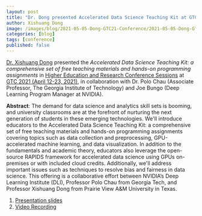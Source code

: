 ```yaml
---
layout: post
title: "Dr. Dong presented Accelerated Data Science Teaching Kit at GTC 2021"
author: Xishuang Dong
image: /images/blog/2021-05-05-Dong-GTC21-Conference/2021-05-05-Dong-GTC21-Conference.png
categories: [blog]
tags: [conference]
published: false
---
```


[Dr. Xishuang Dong](https://ccsb.pvamu.edu/team/xishuang-dong/) presented the *Accelerated Data Science Teaching Kit: a comprehensive set of free teaching materials and hands-on programming assignments* in [Higher Education and Research Conference Sessions](https://www.nvidia.com/en-us/gtc/topics/academia-research/) at [GTC 2021 (April 12-23, 2021)](https://www.nvidia.com/en-us/gtc/), in collaboration with Dr. Polo Chau (Associate Professor, The Georgia Institute of Technology) and Joe Bungo (Deep Learning Program Manager at NVIDIA).  

**Abstract**: The demand for data science and analytics skill sets is booming, and university classrooms are at the forefront of nurturing the next generation of students in these emerging technologies. We'll introduce educators to the Accelerated Data Science Teaching Kit: a comprehensive set of free teaching materials and hands-on programming assignments covering topics such as data collection and preprocessing, GPU-accelerated machine learning, and data visualization. In addition to the fundamentals and academic theory, educators also leverage the open-source RAPIDS framework for accelerated data science using GPUs on-premises or with included cloud credits. Additionally, we'll address important issues such as techniques to resolve bias and fairness in data science. This offering is a collaborative effort between NVIDIA’s Deep Learning Institute (DLI), Professor Polo Chau from Georgia Tech, and Professor Xishuang Dong from Prairie View A&M University in Texas.

1. [Presentation slides](/pdfs/talks/2021-05-05-Dong-GTC21-Conference.pdf)
2. [Video Recording](/files/2021-05-05-Dong-GTC21-Conference.mp4)
